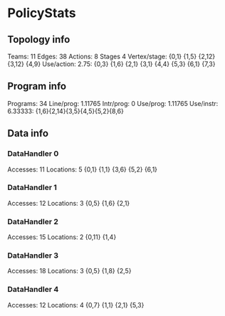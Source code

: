 # PolicyStats
## Topology info
Teams:		11
Edges:		38
Actions:	8
Stages		4
Vertex/stage:	{0,1} {1,5} {2,12} {3,12} {4,9} 
Use/action:	2.75: {0,3} {1,6} {2,1} {3,1} {4,4} {5,3} {6,1} {7,3} 

## Program info
Programs:	34
Line/prog:	1.11765
Intr/prog:	0
Use/prog:	1.11765
Use/instr:	6.33333: {1,6}{2,14}{3,5}{4,5}{5,2}{8,6}

## Data info

### DataHandler 0
Accesses:	11
Locations:	5
{0,1} {1,1} {3,6} {5,2} {6,1} 

### DataHandler 1
Accesses:	12
Locations:	3
{0,5} {1,6} {2,1} 

### DataHandler 2
Accesses:	15
Locations:	2
{0,11} {1,4} 

### DataHandler 3
Accesses:	18
Locations:	3
{0,5} {1,8} {2,5} 

### DataHandler 4
Accesses:	12
Locations:	4
{0,7} {1,1} {2,1} {5,3} 